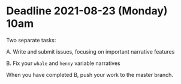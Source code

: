 # Deadline 2021-08-23 (Monday) 10am

Two separate tasks:

A. Write and submit issues, focusing on important narrative features

B. Fix your `whale` and `henny` variable narratives

When you have completed B, push your work to the master branch.
